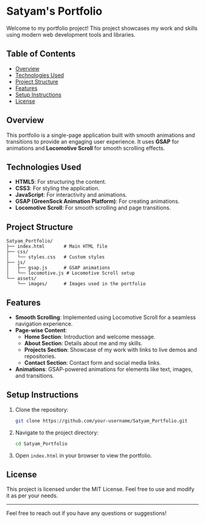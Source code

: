 # Satyam's Portfolio

Welcome to my portfolio project! This project showcases my work and skills using modern web development tools and libraries.

## Table of Contents
- [Overview](#overview)
- [Technologies Used](#technologies-used)
- [Project Structure](#project-structure)
- [Features](#features)
- [Setup Instructions](#setup-instructions)
- [License](#license)

## Overview

This portfolio is a single-page application built with smooth animations and transitions to provide an engaging user experience. It uses **GSAP** for animations and **Locomotive Scroll** for smooth scrolling effects.

## Technologies Used

- **HTML5**: For structuring the content.
- **CSS3**: For styling the application.
- **JavaScript**: For interactivity and animations.
- **GSAP (GreenSock Animation Platform)**: For creating animations.
- **Locomotive Scroll**: For smooth scrolling and page transitions.

## Project Structure

```
Satyam_Portfolio/
├── index.html       # Main HTML file
├── css/
│   └── styles.css   # Custom styles
├── js/
│   ├── gsap.js      # GSAP animations
│   └── locomotive.js # Locomotive Scroll setup
└── assets/
    └── images/      # Images used in the portfolio
```

## Features

- **Smooth Scrolling**: Implemented using Locomotive Scroll for a seamless navigation experience.
- **Page-wise Content**:
  - **Home Section**: Introduction and welcome message.
  - **About Section**: Details about me and my skills.
  - **Projects Section**: Showcase of my work with links to live demos and repositories.
  - **Contact Section**: Contact form and social media links.
- **Animations**: GSAP-powered animations for elements like text, images, and transitions.

## Setup Instructions

1. Clone the repository:
   ```bash
   git clone https://github.com/your-username/Satyam_Portfolio.git
   ```
2. Navigate to the project directory:
   ```bash
   cd Satyam_Portfolio
   ```
3. Open `index.html` in your browser to view the portfolio.

## License

This project is licensed under the MIT License. Feel free to use and modify it as per your needs.

---
Feel free to reach out if you have any questions or suggestions!